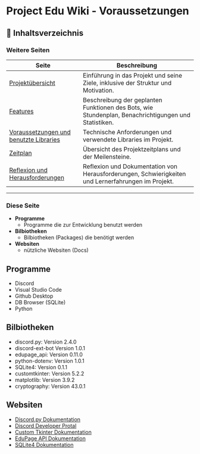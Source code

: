 # Project Edu Wiki - Voraussetzungen

## 📑 Inhaltsverzeichnis 

### Weitere Seiten
| **Seite** | **Beschreibung** |
|-|-|
| [Projektübersicht](01_Projektübersicht.md) | Einführung in das Projekt und seine Ziele, inklusive der Struktur und Motivation. |
| [Features](02_Features.md) | Beschreibung der geplanten Funktionen des Bots, wie Stundenplan, Benachrichtigungen und Statistiken. |
| [Voraussetzungen und benutzte Libraries](03_Voraussetzungen.md) | Technische Anforderungen und verwendete Libraries im Projekt. |
| [Zeitplan](04_Zeitplan.md) | Übersicht des Projektzeitplans und der Meilensteine. |
| [Reflexion und Herausforderungen](05_Reflexion.md) | Reflexion und Dokumentation von Herausforderungen, Schwierigkeiten und Lernerfahrungen im Projekt. |

---

### Diese Seite
- **Programme**
    - Programme die zur Entwicklung benutzt werden
- **Bilbiotheken**
    - Bilbiotheken (Packages) die benötigt werden
- **Websiten**
    - nützliche Websiten (Docs)

## Programme
- Discord
- Visual Studio Code
- Github Desktop
- DB Browser (SQLite)
- Python

## Bilbiotheken
- discord.py: Version 2.4.0
- discord-ext-bot Version 1.0.1
- edupage_api: Version 0.11.0
- python-dotenv: Version 1.0.1
- SQLite4: Version 0.1.1
- customtkinter: Version 5.2.2
- matplotlib: Version 3.9.2
- cryptography: Version 43.0.1


## Websiten
- [Discord.py Dokumentation](https://discordpy.readthedocs.io/en/stable/#meta)
- [Discord Developer Protal](https://discord.com/developers/applications)
- [Custom Tkinter Dokumentation](https://customtkinter.tomschimansky.com)
- [EduPage API Dokumentation](https://edupageapi.github.io/edupage-api/)
- [SQLite4 Dokumentation](https://pypi.org/project/SQLite4/)